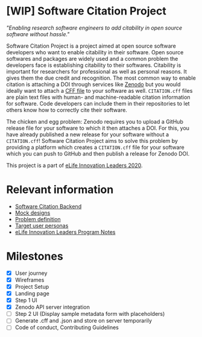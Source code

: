 # [WIP] Software Citation Project
_"Enabling research software engineers to add citability in open source software without hassle."_

Software Citation Project is a project aimed at open source software developers who want to enable citability in their software. Open source softwares and packages are widely used and a common problem the developers face is establishing citability to their softwares. Citability is important for researchers for professional as well as personal reasons. It gives them the due credit and recognition. The most common way to enable citation is attaching a DOI through services like [Zenodo](https://zenodo.org) but you would ideally want to attach a [CFF file](https://citation-file-format.github.io) to your software as well. `CITATION.cff` files are plain text files with human- and machine-readable citation information for software. Code developers can include them in their repositories to let others know how to correctly cite their software.

The chicken and egg problem: Zenodo requires you to upload a GitHub release file for your software to which it then attaches a DOI. For this, you have already published a new release for your software without a `CITATION.cff`! Software Citation Project aims to solve this problem by providing a platform which creates a `CITATION.cff` file for your software which you can push to GitHub and then publish a release for Zenodo DOI.

This project is a part of [eLife Innovation Leaders 2020](https://elifesciences.org/labs/fdcb6588/innovation-leaders-2020-introducing-the-cohort).

# Relevant information
- [Software Citation Backend](https://github.com/sarthak-sehgal/software-citation-backend)
- [Mock designs](http://xd.adobe.com/view/cf2fd7e9-31c0-4c0f-5da3-265b996438cf-b91e/)
- [Problem definition](https://docs.google.com/presentation/d/1tngkEpRfdqv-j2kqkSWrimHTJvMt-n-QgNMuO4_8sBg/edit#slide=id.g7e006c827b_0_0)
- [Target user personas](https://docs.google.com/presentation/d/1qizTCN-nUCDpasogboV1ddeT-yEQNseIm253ZOrPH5Q/edit?usp=sharing)
- [eLife Innovation Leaders Program Notes](https://docs.google.com/document/d/10YZZgZtRoXADyR1WgYTsLw5JK6ZIVDz7gHquzeSy2fw/edit#heading=h.f5z6lwqj0xj)

# Milestones
- [x] User journey
- [x] Wireframes
- [x] Project Setup
- [x] Landing page
- [x] Step 1 UI
- [x] Zenodo API server integration
- [ ] Step 2 UI (Display sample metadata form with placeholders)
- [ ] Generate .cff and .json and store on server temporarily
- [ ] Code of conduct, Contributing Guidelines